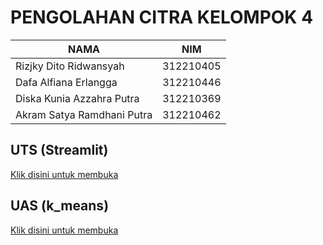 # PENGOLAHAN CITRA KELOMPOK 4

| NAMA                            | NIM       |
| ------------------------------- | --------- |
| Rizjky Dito Ridwansyah          | 312210405 |
| Dafa Alfiana Erlangga           | 312210446 |
| Diska Kunia Azzahra Putra       | 312210369 |
| Akram Satya Ramdhani Putra      | 312210462 |

## UTS (Streamlit)
[Klik disini untuk membuka](UTS)
## UAS (k_means)
[Klik disini untuk membuka](UAS)
